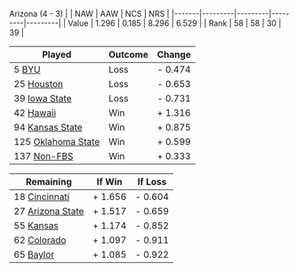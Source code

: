 Arizona (4 - 3)
|       |   NAW   |   AAW   |   NCS   |   NRS   |
|-------|---------|---------|---------|---------|
| Value |   1.296 |   0.185 |   8.296 |   6.529 |
| Rank  |      58 |      58 |      30 |      39 |

| Played                    | Outcome    |  Change  |
|---------------------------|------------|----------|
|   5 [BYU                   ](BYU.md)| Loss       | -  0.474 |
|  25 [Houston               ](Houston.md)| Loss       | -  0.653 |
|  39 [Iowa State            ](IowaState.md)| Loss       | -  0.731 |
|  42 [Hawaii                ](Hawaii.md)| Win        | +  1.316 |
|  94 [Kansas State          ](KansasState.md)| Win        | +  0.875 |
| 125 [Oklahoma State        ](OklahomaState.md)| Win        | +  0.599 |
| 137 [Non-FBS               ](NonFBS.md)| Win        | +  0.333 |

| Remaining                 |  If Win  |  If Loss |
|---------------------------|----------|----------|
|  18 [Cincinnati            ](Cincinnati.md)| +  1.656 | -  0.604 |
|  27 [Arizona State         ](ArizonaState.md)| +  1.517 | -  0.659 |
|  55 [Kansas                ](Kansas.md)| +  1.174 | -  0.852 |
|  62 [Colorado              ](Colorado.md)| +  1.097 | -  0.911 |
|  65 [Baylor                ](Baylor.md)| +  1.085 | -  0.922 |

